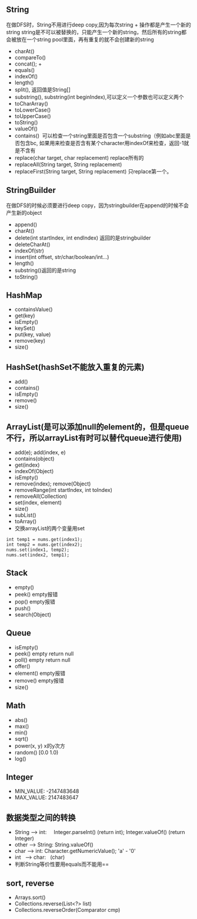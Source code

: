 String
----
在做DFS时，String不用进行deep copy,因为每次string + 操作都是产生一个新的string
string是不可以被替换的，只能产生一个新的string，然后所有的string都会被放在一个string pool里面，再有重复的就不会创建新的string
* charAt()
* compareTo()
* concat(); +
* equals()
* indexOf()
* length()
* split(), 返回值是String[]
* substring(), substring(int beginIndex),可以定义一个参数也可以定义两个
* toCharArray()
* toLowerCase()
* toUpperCase()
* toString()
* valueOf()
* contains()  可以检查一个string里面是否包含一个substring（例如abc里面是否包含bc, 如果用来检查是否含有某个character用indexOf来检查，返回-1就是不含有
* replace(char target, char replacement) replace所有的
* replaceAll(String target, String replacement)
* replaceFirst(String target, String replacement) 只replace第一个。

StringBuilder
----
在做DFS的时候必须要进行deep copy，因为stringbuilder在append的时候不会产生新的object
* append()
* charAt()
* delete(int startIndex, int endIndex) 返回的是stringbuilder
* deleteCharAt()
* indexOf(str)
* insert(int offset, str/char/boolean/int...)
* length()
* substring()返回的是string
* toString()

HashMap
----
* containsValue()
* get(key)
* isEmpty()
* keySet()
* put(key, value)
* remove(key)
* size()

HashSet(hashSet不能放入重复的元素)
----
* add()
* contains()
* isEmpty()
* remove()
* size()

ArrayList(是可以添加null的element的，但是queue不行，所以arrayList有时可以替代queue进行使用)
----
* add(e); add(index, e)
* contains(object)
* get(index)
* indexOf(Object)
* isEmpty()
* remove(index); remove(Object)
* removeRange(int startIndex, int toIndex)
* removeAll(Collection)
* set(index, element)
* size()
* subList()
* toArray()
* 交换arrayList的两个变量用set
```
int temp1 = nums.get(index1);
int temp2 = nums.get(index2);
nums.set(index1, temp2);
nums.set(index2, temp1);
```
Stack
----
* empty()
* peek()  empty报错
* pop() empty报错
* push()
* search(Object)

Queue
----
* isEmpty()
* peek()  empty return null
* poll() empty return null
* offer()
* element() empty报错
* remove() empty报错
* size()

Math
----
* abs()
* max()
* min()
* sqrt()
* power(x, y) x的y次方
* random() [0.0 1.0)
* log()

Integer
----
* MIN_VALUE: -2147483648
* MAX_VALUE: 2147483647

数据类型之间的转换
----
* String --> int:     Integer.parseInt() (return int); Integer.valueOf() (return Integer)
* other  --> String:  String.valueOf()
* char   --> int:     Character.getNumericValue(); 'a' - '0'
* int    --> char:    (char)
* 判断String等价性要用equals而不能用==

sort, reverse
----
* Arrays.sort()
* Collections.reverse(List<?> list)
* Collections.reverseOrder(Comparator<T> cmp)
